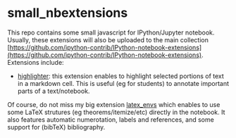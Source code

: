 # small_nbextensions

This repo contains some small javascript for IPython/Jupyter notebook. Usually, these extensions will 
also be uploaded to the main collection [https://github.com/ipython-contrib/IPython-notebook-extensions](https://github.com/ipython-contrib/IPython-notebook-extensions). 
Extensions include:

- [highlighter](https://github.com/jfbercher/small_nbextensions/tree/master/usability/highlighter): this extension enables to highlight selected 
portions of text in a markdown cell. This is useful (eg for students) to annotate important parts of a text/notebook.


Of course, do not miss my big extension [latex_envs](https://github.com/jfbercher/latex_envs) which enables to use some LaTeX strutures (eg theorems/itemize/etc) directly in the notebook. It also features automatic numerotation, labels and references, and some support for (bibTeX) bibliography. 
